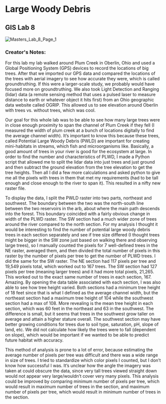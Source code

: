 # Large Woody Debris
## GIS Lab 8

![Masters_Lab_8_Page_1](https://user-images.githubusercontent.com/45399983/133866475-b21d7588-4462-46f6-a60d-f4cec55062bc.png)

### Creator's Notes: 
For this lab my lab walked around Plum Creek in Oberlin, Ohio and used a Global Positioning System (GPS) devices to record the locations of big trees. After that we
imported our GPS data and compared the locations of the trees with aerial imagery to see how accurate
they were, which is called groundtruthing. If this were a larger-scale study, we probably would have
focused more on groundtruthing. We also took Light Detection and Ranging (lidar) data (a remote sensing
method that uses a pulsed laser to measure distance to earth or whatever object it hits first) from an Ohio
geographic data website called OGRIP. This allowed us to see elevation around Oberlin with trees vs.
without trees, which was cool.

Our goal for this whole lab was to be able to see how many large trees were in close enough proximity to
span the channel of Plum Creek if they fell (I measured the width of plum creek at a bunch of locations
digitally to find the average channel width). It’s important to know this because these trees, called
Potential Large Woody Debris (PWLD) are important for creating mini-habitats in streams, which fish and
microorganisms like. Basically, a good amount of trees in your river is good for the ecosystem at large. In
order to find the number and characteristics of PLWD, I made a Python script that allowed me to split the
lidar data into just trees and just ground and then subtract the ground elevation from the tree elevation
to get the tree heights. Then all I did a few more calculations and asked python to give me all the pixels
with trees in them that met my requirements (had to be tall enough and close enough to the river to span
it). This resulted in a nifty new raster file.

To display the data, I split the PWLD raster into two parts, northeast and southwest. The boundary
between the two was the north-south line between the two reservoirs in the arb, about where the main
path descends into the forest. This boundary coincided with a fairly obvious change in width of the PLWD
raster. The SW section had a much wider zone of trees around the river compared to the north section.
For my analysis I thought it would be interesting to find the number of potential large woody debris trees
in each section separately and see if tree size differed (I thought trees might be bigger in the SW zone just
based on walking there and observing large trees), so I manually counted the pixels for 7 well-defined
trees in the NE raster, averaged them, and then divided the total number of pixels in this raster by the
number of pixels per tree to get the number of PLWD trees. I did the same for the SW raster. The NE
section had 117 pixels per tree and 19,549 pixels total, which worked out to 167 trees. The SW section
had 127 pixels per tree (meaning larger trees) and it had more total pixels, 21,265. This worked out to the
exact same number of trees in each section, 167. Amazing. By opening the data table associated with each
section, I was also able to see how tree height varied. Both sections had a minimum tree height of 18 feet
since that is what I defined as the average channel width, but the northeast section had a maximum tree
height of 104 while the southwest section had a max of 108. More revealing is the mean tree height in
each section, which was 60 feet in the northeast and 63 in the southwest. The difference is small, but it
seems that trees in the southwest grow taller on average and attain a higher stature overall. The
southwest section may have better growing conditions for trees due to soil type, saturation, pH, slope of
land, etc. We did not calculate how likely the trees were to fall (dependent on slope), which would be
important if we wanted to be able to predict future habitat with accuracy.

This method of analysis is prone to a lot of error, because estimating the average number of pixels per
tree was difficult and there was a wide range in size of trees. I tried to standardize which color pixels I counted, but I don’t know how successful I was. It’s unclear how the angle the imagery was taken at could
obscure the data, since very tall trees viewed straight down would not appear very large/wouldn’t cover
very many pixels. This analysis could be improved by comparing minimum number of pixels per tree, which
would result in maximum number of trees in the section, and maximum number of pixels per tree, which
would result in minimum number of trees in the section.
